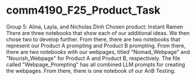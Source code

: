 # comm4190_F25_Product_Task
Group 5: Alina, Layla, and Nicholas Dinh
Chosen product: Instant Ramen
There are three notebooks that show each of our additional ideas. We then chose two to develop further.
From there, there are two notebooks that represent our Product A prompting and Product B prompting.
From there, there are two notebooks with our webpages, titled "Nomad_Webpage" and "Nourish_Webpage" for Product A and Product B, respectively. The file called "Webpage_Prompting" has all combined LLM prompts for creating the webpages. 
From there, there is one notebook of our AnB Testing.

